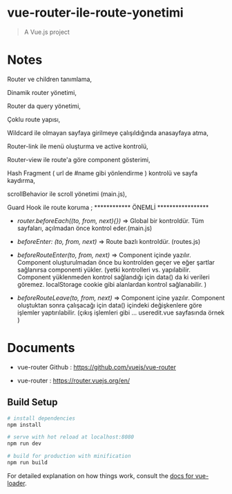 # vue-router-ile-route-yonetimi

> A Vue.js project


# Notes

Router ve children tanımlama,

Dinamik router yönetimi,

Router da query yönetimi,

Çoklu route yapısı,

Wildcard ile olmayan sayfaya girilmeye çalışıldığında anasayfaya atma,

Router-link ile menü oluşturma ve active kontrolü,

Router-view ile route'a göre component gösterimi,

Hash Fragment ( url de #name gibi yönlendirme ) kontrolü ve sayfa kaydırma,

scrollBehavior ile scroll yönetimi (main.js),

Guard Hook ile route koruma ; ************ ÖNEMLİ *****************

-  *router.beforeEach((to, from, next){})* => Global bir kontroldür. Tüm sayfaları, açılmadan önce kontrol eder.(main.js)

-  *beforeEnter: (to, from, next)* => Route bazlı kontroldür. (routes.js)

-  *beforeRouteEnter(to, from, next)* => Component içinde yazılır. Component oluşturulmadan önce bu kontrolden geçer ve eğer şartlar sağlanırsa componenti yükler. (yetki kontrolleri vs. yapılabilir. Component yüklenmeden kontrol sağlandığı için data() da ki verileri göremez. localStorage cookie gibi alanlardan kontrol sağlanabilir. )

-   *beforeRouteLeave(to, from, next)* => Component içine yazılır. Component oluştuktan sonra çalışacağı için data() içindeki değişkenlere göre işlemler yaptırılabilir. (çıkış işlemleri gibi ... useredit.vue sayfasında örnek )

# Documents

-   vue-router Github : https://github.com/vuejs/vue-router

-   vue-router : https://router.vuejs.org/en/


## Build Setup

``` bash
# install dependencies
npm install

# serve with hot reload at localhost:8080
npm run dev

# build for production with minification
npm run build
```

For detailed explanation on how things work, consult the [docs for vue-loader](http://vuejs.github.io/vue-loader).
